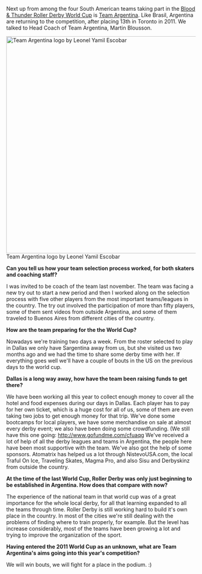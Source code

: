 <html><body><p>Next up from among the four South American teams taking part in the <a href="http://rollerderbyworldcup.com/">Blood &amp; Thunder Roller Derby World Cup</a> is <a href="https://www.facebook.com/pages/Roller-Derby-Argentina/460486460649633?ref=profile">Team Argentina</a>. Like Brasil, Argentina are returning to the competition, after placing 13th in Toronto in 2011.
We talked to Head Coach of Team Argentina, Martin Blousson.

<a href="/2014/10/logo-alta-color.jpg"><img class="size-full wp-image-3946" src="http://scottishrollerderbyblog.com/2014/10/logo-alta-color.jpg" alt="Team Argentina logo by  Leonel Yamil Escobar" width="614" height="578"></a> Team Argentina logo by Leonel Yamil Escobar


<strong>Can you tell us how your team selection process worked, for both skaters and coaching staff?</strong>

I was invited to be coach of the team last november. The team was facing a new try out to start a new period and then I worked along on the selection process with five other players from the most important teams/leagues in the country.
The try out involved the participation of more than fifty players, some of them sent videos from outside Argentina, and some of them traveled to Buenos Aires from different cities of the country.

<strong>How are the team preparing for the the World Cup?</strong>

Nowadays we're training two days a week. From the roster selected to play in Dallas we only have Sargentina away from us, but she visited us two months ago and we had the time to share some derby time with her.
If everything goes well we'll have a couple of bouts in the US on the previous days to the world cup.

<strong>Dallas is a long way away, how have the team been raising funds to get there?</strong>

We have been working all this year to collect enough money to cover all the hotel and food expenses during our days in Dallas. Each player has to pay for her own ticket, which is a huge cost for all of us, some of them are even taking two jobs to get enough money for that trip.
We've done some bootcamps for local players, we have some merchandise on sale at almost every derby event; we also have been doing some crowdfunding. (We still have this one going: <a href="http://www.gofundme.com/cfuaqg">http://www.gofundme.com/cfuaqg</a>
We've received a lot of help of all the derby leagues and teams in Argentina, the people here have been most supportive with the team.
We've also got the help of some sponsors. Atomatrix has helped us a lot through NistevoUSA.com, the local Traful On Ice, Traveling Skates, Magma Pro, and also Sisu and Derbyskinz from outside the country.

<strong>At the time of the last World Cup, Roller Derby was only just beginning to be established in Argentina. How does that compare with now?</strong>

The experience of the national team in that world cup was of a great importance for the whole local derby, for all that learning expanded to all the teams through time. Roller Derby is still working hard to build it's own place in the country. In most of the cities we're still dealing with the problems of finding where to train properly, for example. But the level has increase considerably, most of the teams have been growing a lot and trying to improve the organization of the sport.

<strong>Having entered the 2011 World Cup as an unknown, what are Team Argentina's aims going into this year's competition?</strong>

We will win bouts, we will fight for a place in the podium. :)</p></body></html>
